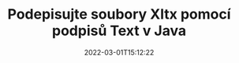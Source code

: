 ---
############################# Static ############################
layout: "auto-gen-signature"
date: 2022-03-01T15:12:22
draft: false
operation: Sign
signaturetype: Text
fileformat: Xltx
productName: Java
lang: cs
productCode: java
otherformats: pdf doc docx docm dot dotm dotx odt ott rtf xls xlsx xlsm xlsb csv ods ots xltx xltm ppt pptx pps ppsx odp otp potx potm pptm ppsm png jpg bmp gif tiff svg webp wmf
breadcrumb: Put Text signature on Xltx for Java

############################# Head ############################
head_title: "Vytvořte textové elektronické podpisy do souboru Xltx pomocí Java"
head_description: "Vložte elektronický podpis Text do souboru Xltx pro Java pomocí několika řádků kódu. Pomocí rozhraní GroupDocs Document Signature API podepisujte desítky formátů souborů."

############################# Header ############################
title: "Podepisujte soubory Xltx pomocí podpisů Text v Java"
description: "Jak přidat podpis Text pomocí několika řádků kódu Java"
bg_image: "https://cms.admin.containerize.com/templates/aspose/App_Themes/V3/images/bg/header1.png"
bg_overlay: false
button:
    enable: true

############################# SubMenu ############################
submenu:
    enable: true

    left:
        img_alt: "GroupDocs.Signature for Java"
        image: "https://cms.admin.containerize.com/templates/groupdocs/images/product-logos/90x90-noborder/groupdocs-signature-java.png"
        product: "GroupDocs.Signature"
        platform: "Java"



############################# About ############################
about:
    enable: true
    title: "O GroupDocs.Signature for Java API"
    content: |
        [GroupDocs.Signature for Java](https://products.groupdocs.com/signature/java/) je oblíbené rozhraní API pro elektronické podepisování digitálních dokumentů. K dispozici jsou podpisy jako texty, obrázky, digitální certifikáty, čárové kódy, QR kódy, razítka nebo metadata. Podpisy lze umístit do souborů PDF, dokumentů MS Word, sešitů MS Excel, prezentací MS PowerPoint, souborů Adobe Photoshop a různých obrazových formátů. Zákazníci mohou podepsat svůj dokument a aktualizovat, vyhledávat, ověřovat, mazat nebo zobrazovat elektronické podpisy, které byly na tyto dokumenty vloženy. Navíc je k dispozici mnoho schopností pro přizpůsobení podpisů.
    

############################# Steps ############################
steps:
    enable: true
    title_left: "Kroky k podepsání Xltx pomocí Text v Java"
    content_left: |
        [GroupDocs.Signature for Java](https://products.groupdocs.com/signature/java/) umožňuje rychle a snadno podepisovat dokumenty Xltx pomocí podpisů Text.
        
        * Vytvořte instanci třídy Signature poskytující soubor Xltx, který se má podepisovat jako cesta nebo proud paměti
        * Instantujte třídu SignOptions a nastavte všechna požadovaná data.
        * Vyvolejte metodu Signature.Sign() předáním výstupního souboru Xltx nebo proudu paměti

    title_right: " Požadavky na systém"
    content_right: |
        GroupDocs.Signature for Java jsou podporovány na všech hlavních platformách a operačních systémech. Před spuštěním níže uvedeného kódu se prosím ujistěte, že máte na svém systému nainstalovány následující předpoklady.

        * Operační systémy: Microsoft Windows, Linux, MacOS
        * Vývojová prostředí: NetBeans, Intellij IDEA, Eclipse, etc.
        * Java runtime: J2SE 6.0 and above
        * Získejte nejnovější GroupDocs.Signature for Java od [Maven](https://repository.groupdocs.com/webapp/#/artifacts/browse/tree/General/repo/com/groupdocs/groupdocs-signature)
         
    code: |
        ```java    
                
        // Set up input Xltx file
        String filePath = "input.xltx";
        // Set up output file
        String outputFilePath = "output.xltx";

        // Instantiate Signature for input file
        Signature signature = new Signature(filePath);

        //Provide sign options
        TextSignOptions options = new TextSignOptions("John Smith");

        // set signature position
        options.setLeft(50);
        options.setTop(200);

        // sign Xltx document
        SignResult result = signature.sign(outputFilePath, options);

        ```

############################# Demos ############################
demos:
    enable: true
    title: "Podepisování dokumentů Xltx pomocí živé ukázky Text"
    content: |
       Podepište soubor Xltx pomocí různých podpisů právě teď na webu [GroupDocs.Signature App](https://products.groupdocs.app/signature/family). Bezplatné online demo na vás čeká.          

############################# More Formats ############################
more_formats:
    enable: true
    title: "Další podporované podpisy Text pro Java"
    content: |
        "Můžete také podepsat Xltx pomocí jiných typů podpisů. Podívejte se prosím na níže uvedený seznam."
    format: 
       
       
back_to_top:
    enable: true
---